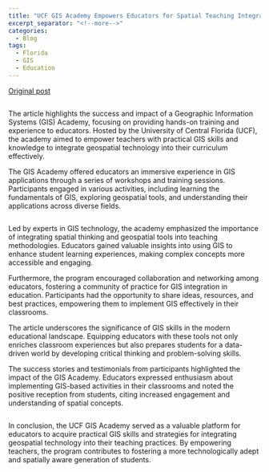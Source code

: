 ```yaml
---
title: "UCF GIS Academy Empowers Educators for Spatial Teaching Integration Success"
excerpt_separator: "<!--more-->"
categories:
  - Blog
tags:
  - Florida
  - GIS
  - Education
---
```

[Original post](https://sciences.ucf.edu/news/gis-academy-gives-teachers-hands-on-experience/)

<img src="{{ site.url }}{{ site.baseurl }}/assets/images/Posts/2019020501.jpg" alt="">

The article highlights the success and impact of a Geographic Information Systems (GIS) Academy, focusing on providing hands-on training and experience to educators. Hosted by the University of Central Florida (UCF), the academy aimed to empower teachers with practical GIS skills and knowledge to integrate geospatial technology into their curriculum effectively.

The GIS Academy offered educators an immersive experience in GIS applications through a series of workshops and training sessions. Participants engaged in various activities, including learning the fundamentals of GIS, exploring geospatial tools, and understanding their applications across diverse fields.

<img src="{{ site.url }}{{ site.baseurl }}/assets/images/Posts/2019020502.jpg" alt="">

Led by experts in GIS technology, the academy emphasized the importance of integrating spatial thinking and geospatial tools into teaching methodologies. Educators gained valuable insights into using GIS to enhance student learning experiences, making complex concepts more accessible and engaging.

Furthermore, the program encouraged collaboration and networking among educators, fostering a community of practice for GIS integration in education. Participants had the opportunity to share ideas, resources, and best practices, empowering them to implement GIS effectively in their classrooms.

The article underscores the significance of GIS skills in the modern educational landscape. Equipping educators with these tools not only enriches classroom experiences but also prepares students for a data-driven world by developing critical thinking and problem-solving skills.

The success stories and testimonials from participants highlighted the impact of the GIS Academy. Educators expressed enthusiasm about implementing GIS-based activities in their classrooms and noted the positive reception from students, citing increased engagement and understanding of spatial concepts.

<img src="{{ site.url }}{{ site.baseurl }}/assets/images/Posts/2019020503.jpg" alt="">

In conclusion, the UCF GIS Academy served as a valuable platform for educators to acquire practical GIS skills and strategies for integrating geospatial technology into their teaching practices. By empowering teachers, the program contributes to fostering a more technologically adept and spatially aware generation of students.


